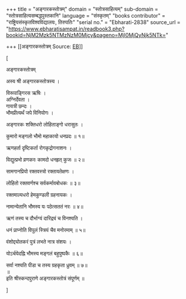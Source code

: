 +++
title = "अङ्गारकस्तोत्रम्"
domain = "स्तोत्रसाहित्यम्"
sub-domain = "स्तोत्रसाहित्यसम्बद्धपुस्तकानि"
language = "संस्कृतम्"
"books contributor" = "राष्ट्रियसंस्कृतविश्वविद्यालयः, तिरुपतिः"
"serial no." = "Ebharati-2838"
source_url = "https://www.ebharatisampat.in/readbook3.php?bookid=NjM2Mzk5NTMzNzM0Mjcy&pageno=MjI0MjQyNjk5NTk="

+++
[[अङ्गारकस्तोत्रम्	Source: [EB](https://www.ebharatisampat.in/readbook3.php?bookid=NjM2Mzk5NTMzNzM0Mjcy&pageno=MjI0MjQyNjk5NTk=)]]

\[




अङ्गारकस्तोत्रम्



अस्य श्री अङ्गारकस्तोत्रस्य ।

विरूपाङ्गिरस ऋषिः ।  
अग्निर्देवता ।  
गायत्री छन्दः ।  
भौमप्रीत्यर्थं जपे विनियोगः ।

अङ्गारकः शक्तिधरो लोहिताङ्गो धरासुतः ।

कुमारो मङ्गलो भौमो महाकायो धनप्रदः ॥ १॥

ऋणहर्ता दृष्टिकर्ता रोगकृद्रोगनाशनः ।

विद्युत्प्रभो व्रणकरः कामदो धनहृत् कुजः ॥ २॥

सामगानप्रियो रक्तवस्त्रो रक्तायतेक्षणः ।

लोहितो रक्तवर्णश्च सर्वकर्मावबोधकः ॥ ३॥

रक्तमाल्यधरो हेमकुण्डली ग्रहनायकः ।

नामान्येतानि भौमस्य यः पठेत्सततं नरः ॥ ४॥

ऋणं तस्य च दौर्भाग्यं दारिद्र्यं च विनश्यति ।

धनं प्राप्नोति विपुलं स्त्रियं चैव मनोरमाम् ॥ ५॥

वंशोद्द्योतकरं पुत्रं लभते नात्र संशयः ।

योऽर्चयेदह्नि भौमस्य मङ्गलं बहुपुष्पकैः ॥ ६॥

सर्वा नश्यति पीडा च तस्य ग्रहकृता ध्रुवम् ॥ ७॥  
॥  
इति श्रीस्कन्दपुराणे अङ्गारकस्तोत्रं संपूर्णम् ॥






\]

